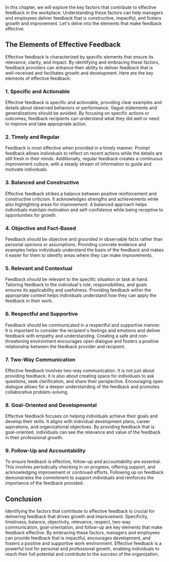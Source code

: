 
In this chapter, we will explore the key factors that contribute to effective feedback in the workplace. Understanding these factors can help managers and employees deliver feedback that is constructive, impactful, and fosters growth and improvement. Let's delve into the elements that make feedback effective.

The Elements of Effective Feedback
----------------------------------

Effective feedback is characterized by specific elements that ensure its relevance, clarity, and impact. By identifying and embracing these factors, feedback providers can enhance their ability to deliver feedback that is well-received and facilitates growth and development. Here are the key elements of effective feedback:

### **1. Specific and Actionable**

Effective feedback is specific and actionable, providing clear examples and details about observed behaviors or performance. Vague statements and generalizations should be avoided. By focusing on specific actions or outcomes, feedback recipients can understand what they did well or need to improve and take appropriate action.

### **2. Timely and Regular**

Feedback is most effective when provided in a timely manner. Prompt feedback allows individuals to reflect on recent actions while the details are still fresh in their minds. Additionally, regular feedback creates a continuous improvement culture, with a steady stream of information to guide and motivate individuals.

### **3. Balanced and Constructive**

Effective feedback strikes a balance between positive reinforcement and constructive criticism. It acknowledges strengths and achievements while also highlighting areas for improvement. A balanced approach helps individuals maintain motivation and self-confidence while being receptive to opportunities for growth.

### **4. Objective and Fact-Based**

Feedback should be objective and grounded in observable facts rather than personal opinions or assumptions. Providing concrete evidence and examples helps individuals understand the basis of the feedback and makes it easier for them to identify areas where they can make improvements.

### **5. Relevant and Contextual**

Feedback should be relevant to the specific situation or task at hand. Tailoring feedback to the individual's role, responsibilities, and goals ensures its applicability and usefulness. Providing feedback within the appropriate context helps individuals understand how they can apply the feedback in their work.

### **6. Respectful and Supportive**

Feedback should be communicated in a respectful and supportive manner. It is important to consider the recipient's feelings and emotions and deliver feedback with empathy and understanding. Creating a safe and non-threatening environment encourages open dialogue and fosters a positive relationship between the feedback provider and recipient.

### **7. Two-Way Communication**

Effective feedback involves two-way communication. It is not just about providing feedback; it is also about creating space for individuals to ask questions, seek clarification, and share their perspective. Encouraging open dialogue allows for a deeper understanding of the feedback and promotes collaborative problem-solving.

### **8. Goal-Oriented and Developmental**

Effective feedback focuses on helping individuals achieve their goals and develop their skills. It aligns with individual development plans, career aspirations, and organizational objectives. By providing feedback that is goal-oriented, individuals can see the relevance and value of the feedback in their professional growth.

### **9. Follow-Up and Accountability**

To ensure feedback is effective, follow-up and accountability are essential. This involves periodically checking in on progress, offering support, and acknowledging improvement or continued efforts. Following up on feedback demonstrates the commitment to support individuals and reinforces the importance of the feedback provided.

Conclusion
----------

Identifying the factors that contribute to effective feedback is crucial for delivering feedback that drives growth and improvement. Specificity, timeliness, balance, objectivity, relevance, respect, two-way communication, goal-orientation, and follow-up are key elements that make feedback effective. By embracing these factors, managers and employees can provide feedback that is impactful, encourages development, and fosters a positive and supportive work environment. Effective feedback is a powerful tool for personal and professional growth, enabling individuals to reach their full potential and contribute to the success of the organization.
